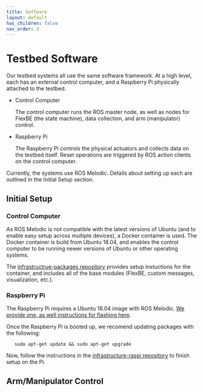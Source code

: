 ```yaml
---
title: Software
layout: default
has_children: false
nav_order: 3
---
```


# Testbed Software 

Our testbed systems all use the same software framework. At a high level, each has an external control computer, and a Raspberry Pi physically attached to the testbed.
- Control Computer
    
    The control computer runs the ROS master node, as well as nodes for FlexBE (the state machine), data collection, and arm (manipulator) control.

- Raspberry Pi
    
    The Raspberry Pi controls the physical actuators and collects data on the testbed itself. Reset operations are triggered by ROS action clients on the control computer.

Currently, the systems use ROS Melodic. Details about setting up each are outlined in the Initial Setup section.

## Initial Setup

### Control Computer

As ROS Melodic is not compatible with the latest versions of Ubuntu (and to enable easy setup across multiple devices), a Docker container is used. The Docker container is build from Ubuntu 18.04, and enables the control computer to be running newer versions of Ubuntu or other operating systems.

The [infrastructrue-packages repository](https://github.com/OSUrobotics/infrastructure-packages) provides setup instuctions for the container, and includes all of the base modules (FlexBE, custom messages, visualization, etc.).


### Raspberry Pi

The Raspberry Pi requires a Ubuntu 18.04 image with ROS Melodic. [We provide one, as well instructions for flashing here](https://oregonstate.box.com/s/s0gt75lpap5d37oyjeo47on6a7t4ze4d).

Once the Raspberry Pi is booted up, we recomend updating packages with the following:
```console,
   sudo apt-get update && sudo apt-get upgrade
```

Now, follow the instructions in the [infrastructure-raspi repository](https://github.com/OSUrobotics/infrastructure-raspi) to finish setup on the Pi.

## Arm/Manipulator Control



